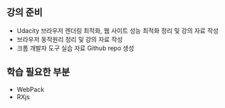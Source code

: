 ## 강의 준비
- Udacity 브라우저 렌더링 최적화, 웹 사이트 성능 최적화 정리 및 강의 자료 작성
- 브라우저 동작원리 정리 및 강의 자료 작성
- 크롬 개발자 도구 실습 자료 Github repo 생성

## 학습 필요한 부분
- WebPack
- RXjs 
